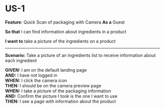 # US-1 

**Feature**: Quick Scan of packaging with Camera
**As a** Guest

**So that** I can find information about ingredients in a product

**I want to** take a picture of the ingredients on a product
<hr>

**Scenario:** Take a picture of an ingredients list to receive information about each ingredient  

**GIVEN:** I am on the default landing page  
**AND:** I have not logged in  
**WHEN:** I click the camera icon   
**THEN:** I should be on the camera preview page   
**WHEN:** I take a picture of the packaging information   
**AND:** Confirm the picture I took is the one I want to use   
**THEN:** I see a page with information about the product    
